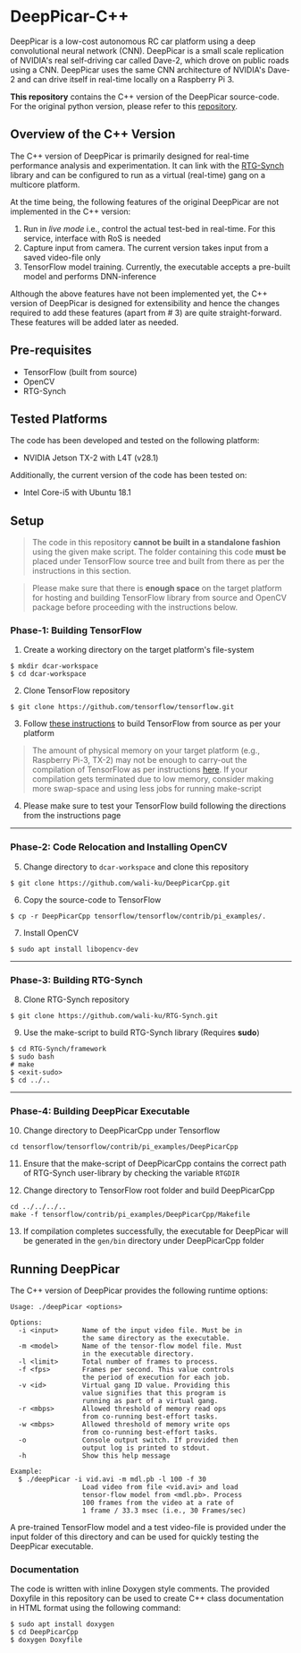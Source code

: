 # DeepPicar-C++
DeepPicar is a low-cost autonomous RC car platform using a deep convolutional neural network (CNN). DeepPicar is a small scale replication of NVIDIA's real self-driving car called Dave-2, which drove on public roads using a CNN. DeepPicar uses the same CNN architecture of NVIDIA's Dave-2 and can drive itself in real-time locally on a Raspberry Pi 3.

**This repository** contains the C++ version of the DeepPicar source-code. For the original python version, please refer to this [repository](https://github.com/mbechtel2/DeepPicar-v2).

## Overview of the C++ Version
The C++ version of DeepPicar is primarily designed for real-time performance analysis and experimentation. It can link with the [RTG-Synch](https://github.com/wali-ku/RTG-Synch) library and can be configured to run as a virtual (real-time) gang on a multicore platform.

At the time being, the following features of the original DeepPicar are not implemented in the C++ version:
1. Run in *live mode* i.e., control the actual test-bed in real-time. For this service, interface with RoS is needed
2. Capture input from camera. The current version takes input from a saved video-file only
3. TensorFlow model training. Currently, the executable accepts a pre-built model and performs DNN-inference

Although the above features have not been implemented yet, the C++ version of DeepPicar is designed for extensibility and hence the changes required to add these features (apart from # 3) are quite straight-forward. These features will be added later as needed.

## Pre-requisites
- TensorFlow (built from source)
- OpenCV
- RTG-Synch

## Tested Platforms
The code has been developed and tested on the following platform:
- NVIDIA Jetson TX-2 with L4T (v28.1)

Additionally, the current version of the code has been tested on:
- Intel Core-i5 with Ubuntu 18.1

## Setup
> The code in this repository **cannot be built in a standalone fashion** using the given make script. The folder containing this code **must be** placed under TensorFlow source tree and built from there as per the instructions in this section.

> Please make sure that there is **enough space** on the target platform for hosting and building TensorFlow library from source and OpenCV package before proceeding with the instructions below.

### Phase-1: Building TensorFlow
1. Create a working directory on the target platform's file-system
```
$ mkdir dcar-workspace
$ cd dcar-workspace
```

2. Clone TensorFlow repository
```
$ git clone https://github.com/tensorflow/tensorflow.git
```

3. Follow [these instructions](https://github.com/tensorflow/tensorflow/blob/master/tensorflow/contrib/makefile/README.md) to build TensorFlow from source as per your platform

> The amount of physical memory on your target platform (e.g., Raspberry Pi-3, TX-2) may not be enough to carry-out the compilation of TensorFlow as per instructions [here](https://github.com/tensorflow/tensorflow/blob/master/tensorflow/contrib/makefile/README.md). If your compilation gets terminated due to low memory, consider making more swap-space and using less jobs for running make-script

4. Please make sure to test your TensorFlow build following the directions from the instructions page
---
### Phase-2: Code Relocation and Installing OpenCV
5. Change directory to ```dcar-workspace``` and clone this repository
```
$ git clone https://github.com/wali-ku/DeepPicarCpp.git
```

6. Copy the source-code to TensorFlow
```
$ cp -r DeepPicarCpp tensorflow/tensorflow/contrib/pi_examples/.
```

7. Install OpenCV
```
$ sudo apt install libopencv-dev
```
---
### Phase-3: Building RTG-Synch
8. Clone RTG-Synch repository
```
$ git clone https://github.com/wali-ku/RTG-Synch.git
```

9. Use the make-script to build RTG-Synch library (Requires **sudo**)
```
$ cd RTG-Synch/framework
$ sudo bash
# make
$ <exit-sudo>
$ cd ../..
```
---
### Phase-4: Building DeepPicar Executable
10. Change directory to DeepPicarCpp under Tensorflow
```
cd tensorflow/tensorflow/contrib/pi_examples/DeepPicarCpp
```

11. Ensure that the make-script of DeepPicarCpp contains the correct path of RTG-Synch user-library by checking the variable ```RTGDIR```

12. Change directory to TensorFlow root folder and build DeepPicarCpp
```
cd ../../../..
make -f tensorflow/contrib/pi_examples/DeepPicarCpp/Makefile
```

13. If compilation completes successfully, the executable for DeepPicar will be generated in the ```gen/bin``` directory under DeepPicarCpp folder

## Running DeepPicar
The C++ version of DeepPicar provides the following runtime options:
```
Usage: ./deepPicar <options>

Options:
  -i <input>      Name of the input video file. Must be in
                  the same directory as the executable.
  -m <model>      Name of the tensor-flow model file. Must
                  in the executable directory.
  -l <limit>      Total number of frames to process.
  -f <fps>        Frames per second. This value controls
                  the period of execution for each job.
  -v <id>         Virtual gang ID value. Providing this
                  value signifies that this program is
                  running as part of a virtual gang.
  -r <mbps>       Allowed threshold of memory read ops
                  from co-running best-effort tasks.
  -w <mbps>       Allowed threshold of memory write ops
                  from co-running best-effort tasks.
  -o              Console output switch. If provided then
                  output log is printed to stdout.
  -h              Show this help message

Example:
  $ ./deepPicar -i vid.avi -m mdl.pb -l 100 -f 30
                  Load video from file <vid.avi> and load
                  tensor-flow model from <mdl.pb>. Process
                  100 frames from the video at a rate of
                  1 frame / 33.3 msec (i.e., 30 Frames/sec)
```

A pre-trained TensorFlow model and a test video-file is provided under the input folder of this directory and can be used for quickly testing the DeepPicar executable.

### Documentation
The code is written with inline Doxygen style comments. The provided Doxyfile in this repository can be used to create C++ class documentation in HTML format using the following command:
```
$ sudo apt install doxygen
$ cd DeepPicarCpp
$ doxygen Doxyfile
```
